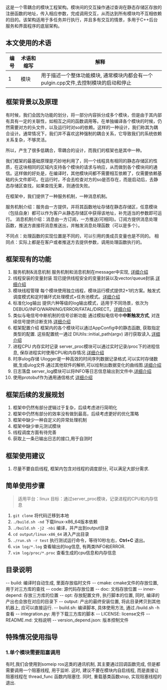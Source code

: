 这是一个零耦合的模块工程架构。模块间的交互操作通过查询在静态存储区存放的注册函数的地址，传入相应参数，完成调用交互，从而达到所有模块均不互相依赖的目的。该架构适用于多任务并行执行，并且多有交互的情景，多用于C++后台服务和界面程序的底层架构。


## 本文使用的术语

| 编号 |   术语和缩写 | 解释 |
| --- | ---------  | -----|
| 1   | 模块 | 用于描述一个整体功能模块, 通常模块内都会有一个pulgin.cpp文件,去控制模块的启动和停止|

## 框架背景以及原理

有时候，我们会因为功能的划分，将一部分内容拆分成多个模块，但是由于其内部有具有一定的关联性，如相互之间的函数调用等。在单独编译各个模块的时候，仍然需要对方的头文件，以及运行时对so的依赖。这样的一种设计，我们称其为耦合设计。通常情况下，我们并不喜欢这种强制的耦合关系，它导致我们的系统依赖关系复杂，不够灵活。

所以，产生了很多低耦合，零耦合的设计，而我们的框架也是其中一种。

我们框架的最基础原理是巧妙地利用了，同一个线程具有相同的静态存储区的性质，在这块相同的区域内支持各个模块的请求与响应，从而做到各个模块间的通信。这样做的好处是，在编译时，其他模块间都不需要相互依赖了，仅需要依赖基础的头文件即可。在运行时，不会去检查对方的so是否存在，而是启动后，去静态存储区查找，如果查找无果，则通信失败。

在框架中，我们提供了一种服务机制，一种消息机制。

服务机制介绍：服务由一方提供，并将其函数地址存储在静态存储区，任意模块（包括自身）都可以作为客户从静态存储区中获得该地址，补充适当的参数即可运行。
消息机制介绍：消息由一方订阅，一方推送(可相同)。订阅方提供消息处理函数，推送方直接将消息推送出，并触发消息处理函数（可以是多个）。

不同点：处理函数的实现位置是不同的，可以引用的类成员变量也是不同的。
相同点：实际上都是在客户或者推送方去提供参数，调用处理函数执行的。


## 框架现有的功能

1. 服务机制&消息机制
   服务机制和消息机制在messager中实现, [详细介绍](https://github.com/xiaonuo911teamo/zcmf-zero_coupling_module_framework/wiki/messager-%E6%A8%A1%E5%9D%97%E8%AF%B4%E6%98%8E)
2. 线程安装的变量封装
   现已提供线程安全的变量封装以及vector/queue封装.[详细介绍](https://github.com/xiaonuo911teamo/zcmf-zero_coupling_module_framework/wiki/%E8%87%AA%E5%AE%9A%E4%B9%89%E6%95%B0%E6%8D%AE%E7%B1%BB%E5%9E%8B%E4%BB%8B%E7%BB%8D)
3. 模块线程管理
   每个模块使用独立线程，模块运行模式提供2+1的方案。触发式调度模式和定时循环式处理模式+任务池模式。[详细介绍](https://github.com/xiaonuo911teamo/zcmf-zero_coupling_module_framework/wiki/pipe-%E6%A8%A1%E5%9D%97%E8%AF%B4%E6%98%8E)
4. 标准化log输出
   提供六种等级的log输出模式，适用于不同场景，依次为DEBUG/INFO/WARNING/ERROR/FATAL/DIRECT。[详细介绍](https://github.com/xiaonuo911teamo/zcmf-zero_coupling_module_framework/wiki/log%E6%A8%A1%E5%9D%97%E8%AF%B4%E6%98%8E)
5. 类似与电信号中断机制的信号诊断功能 
   通过模拟电信号中**中断触发方式**, 对连续信号提供诊断支持.[详细介绍](https://github.com/xiaonuo911teamo/zcmf-zero_coupling_module_framework/wiki/%E8%AF%8A%E6%96%AD%E6%A8%A1%E5%9D%97%E8%AF%B4%E6%98%8E)
6. 框架配置介绍
   框架内的各个模块可以通过AppConfig中的静态函数, 获取指定类型的配置. 这些配置统一通过 DlUtils::initial_path(argv) 进行获取读入.[详细介绍](https://github.com/xiaonuo911teamo/zcmf-zero_coupling_module_framework/wiki/utils%E6%A8%A1%E5%9D%97%E8%AF%B4%E6%98%8E)
7. 进程CPU 内存实时记录
   server_proc模块可以通过实时记录/proc下的进程信息, 保存进程实时使用CPU和内存情况.[详细介绍](code/src/server_proc/README.md)
8. 时序ulog存储
   Ulogger是一种高效的时间序列数据记录格式.可以实时存储数据,生成ulog文件.通过其他软件的解析,可以绘制出数据变化的曲线图.[详细介绍](code/src/corelib/include/ulg/README.md)
9. 日志落盘
   server_log模块可以将INFO等日志信息输出到文件中.[详细介绍](code/src/server_log/README.md)
10. 使用protobuf作为通用通信格式
   [详细介绍](code/src/proto_data/README.md)

## 框架后续的发展规划

1. 框架中仍然有部分逻辑过于复杂，后续考虑进行简明化
2. 框架中仍然有部分的效率没有做到最高，后续考虑更好的优化策略
3. 框架中缺少一种自定义的异常处理机制
4. 框架中缺少单元测试模块
5. 线程调度方面有待完善
6. 获取上一条已输出日志的接口,用于自测时

## 框架使用建议

1. 尽量不要自启线程, 框架内包含对线程的调度部分, 可以满足大部分需求.

## 简单使用步骤

> 适用平台：linux
> 目标：通过server_proc模块，记录进程的CPU和内存信息

1. `git clone` 将代码迁移到本地
2. `./build.sh -nd` 下载linux-x86_64版本依赖
3. `./build.sh -j2 -nbi` 编译，并产出到output目录
4. `cd output/linux-x86_64` 进入产出目录
5. `./run.sh -r test` 执行测试运行命令，等待10秒左右，**Ctrl+C** 退出。
6. `vim log/*.log` 查看输出的log信息, 有两类INFO和ERROR. 
7. `vim log/proc/*.proc` 查看生成的cpu信息和内存信息

## 目录说明

-- build: 编译时自动生成, 里面存放临时文件
-- cmake: cmake文件的存放位置, 用于对三方库的查找
-- code: 源代码存放位置
-- doc: 文档存放位置
-- inner-depend: 存放三方库的位置
-- opt: 存放配置文件, 执行脚本的位置, 同时, 编译的产出也会放在对应的目录下
-- output: 产出的最终安装位置, 将此目录拷贝到其他机器上, 应可以直接运行.
-- build.sh: 编译脚本, 具体使用方法, 通过./build.sh -h 查看
-- integration.py: 用于下载三方库的脚本
-- LICENSE: license文件
-- README.md: 文档说明
-- version_depend.json: 版本控制文件

## 特殊情况使用指导

### 1.单个模块需要阻塞调用

有时,我们会使用到someip ros这类的通讯机制, 其主要通过回调函数完成, 但是都需要调用一个阻塞线程, 用于监听. 这时, 建议不要在模块内自启线程, 而是直接让阻塞线程在 thread_func 函数内阻塞住. 同时, 重载基类函数stop,  实现阻塞线程的退出.

